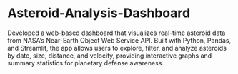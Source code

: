 # Asteroid-Analysis-Dashboard
Developed a web-based dashboard that visualizes real-time asteroid data from NASA’s Near-Earth Object Web Service API. Built with Python, Pandas, and Streamlit, the app allows users to explore, filter, and analyze asteroids by date, size, distance, and velocity, providing interactive graphs and summary statistics for planetary defense awareness.

